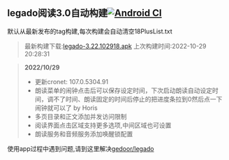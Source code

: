 ## legado阅读3.0自动构建[![Android CI](https://github.com/10bits/gedoor-Build/workflows/Android%20CI/badge.svg)](https://github.com/10bits/gedoor-Build/actions)

默认从最新发布的tag构建,每次构建会自动清空18PlusList.txt

> 最新构建下载:[legado-3.22.102918.apk](https://github.com/10bits/gedoor-Build/releases/download/legado-3.22.102918/legado-3.22.102918.apk) 上次构建时间:2022-10-29 20:28:31
<!--start-->
> **2022/10/29**
> 
> * 更新cronet: 107.0.5304.91
> * 朗读菜单的闹钟点击后可以保存设定时间，下次启动朗读自动设定时间，调不了时间、朗读固定的时间后停止的把进度条拉到0然后点一下闹钟就可以了 by Horis
> * 多页目录和正文添加并发访问限制
> * 阅读界面点击区域支持更多选项,中间区域也可设置
> * 朗读服务和音频服务添加唤醒锁配置
> 
<!--end-->
  
使用app过程中遇到问题,请到这里解决[gedoor/legado](https://github.com/gedoor/legado/issues)

